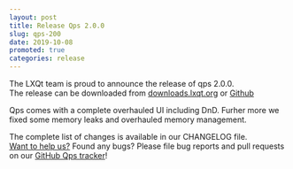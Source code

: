 ```yaml
---
layout: post
title: Release Qps 2.0.0
slug: qps-200
date: 2019-10-08
promoted: true
categories: release
---
```


The LXQt team is proud to announce the release of qps 2.0.0.  
The release can be downloaded from [downloads.lxqt.org](https://downloads.lxqt.org/current.html) or [Github](https://github.com/lxqt/qps/releases)  

Qps comes with a complete overhauled UI including DnD. Furher more we fixed some memory leaks and overhauled memory management.  

The complete list of changes is available in our CHANGELOG file.  
[Want to help us?](https://github.com/lxqt/lxqt/wiki/Contributing-code) Found any bugs? Please file bug reports and pull requests on our [GitHub Qps tracker](https://github.com/lxqt/qps/issues)!
